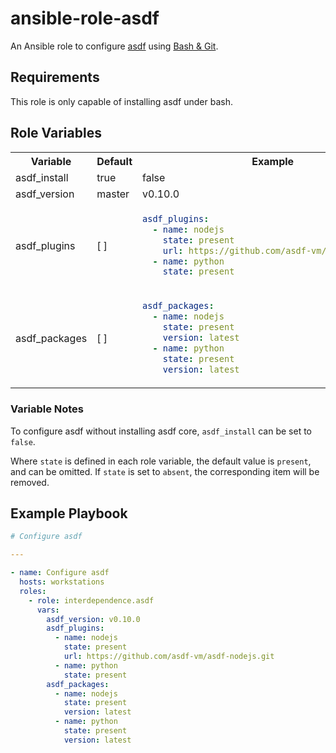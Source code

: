 # ansible-role-asdf

An Ansible role to configure [asdf] using [Bash & Git].

## Requirements

This role is only capable of installing asdf under bash.

## Role Variables

<table>
<tr>
<th>Variable</th>
<th>Default</th>
<th>Example</th>
</tr>
<tr>
<td>asdf_install</td>
<td>true</td>
<td>false</td>
</tr>
<tr>
<td>asdf_version</td>
<td>master</td>
<td>v0.10.0</td>
</tr>
<tr>
<td>asdf_plugins</td>
<td>[ ]</td>
<td>

```yaml
asdf_plugins:
  - name: nodejs
    state: present
    url: https://github.com/asdf-vm/asdf-nodejs.git
  - name: python
    state: present
```

</td>
</tr>
<tr>
<td>asdf_packages</td>
<td>[ ]</td>
<td>

```yaml
asdf_packages:
  - name: nodejs
    state: present
    version: latest
  - name: python
    state: present
    version: latest
```

</td>
</tr>
</table>

### Variable Notes

To configure asdf without installing asdf core, `asdf_install` can be set to `false`.

Where `state` is defined in each role variable, the default value is `present`, and can be omitted. If `state` is set to `absent`, the corresponding item will be removed.

## Example Playbook

```yaml
# Configure asdf

---

- name: Configure asdf
  hosts: workstations
  roles:
    - role: interdependence.asdf
      vars:
        asdf_version: v0.10.0
        asdf_plugins:
          - name: nodejs
            state: present
            url: https://github.com/asdf-vm/asdf-nodejs.git
          - name: python
            state: present
        asdf_packages:
          - name: nodejs
            state: present
            version: latest
          - name: python
            state: present
            version: latest
```

[asdf]: https://asdf-vm.com/
[Bash & Git]: https://asdf-vm.com/guide/getting-started.html
